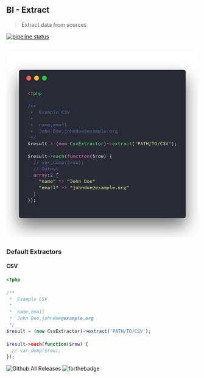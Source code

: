 <p align="center">
  <h2>BI - Extract</h2>
</p>

> Extract data from sources

[![pipeline status](https://gitlab.com/edbizarro/bi-extract/badges/master/pipeline.svg)](https://gitlab.com/edbizarro/bi-extract/commits/master)


![csv-example-extractor](csv-extractor.png)
---

### Default Extractors

#### CSV

```php
<?php

/**
 *  Example CSV
 *
 *  name,email
 *  John Doe,johndoe@example.org
 */ 
$result = (new CsvExtractor)->extract('PATH/TO/CSV');

$result->each(function($row) {
  // var_dump($row);
});
```
![Github All Releases](https://img.shields.io/github/downloads/edbizarro/bi-extract/total.svg?style=for-the-badge) ![forthebadge](https://forthebadge.com/images/badges/contains-cat-gifs.svg)
